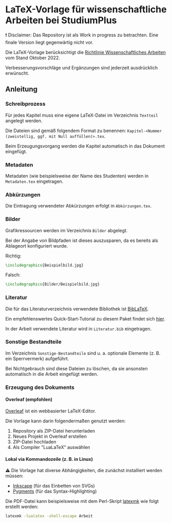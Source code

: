 # LaTeX-Vorlage für wissenschaftliche Arbeiten bei StudiumPlus
:exclamation: Disclaimer: Das Repository ist als Work in progress zu betrachten.
Eine finale Version liegt gegenwärtig nicht vor.

Die LaTeX-Vorlage berücksichtigt die [Richtlinie Wissenschaftliches Arbeiten](https://studiumplus.de/wp-content/uploads/2022/12/Richtlinie_Wiss-Arbeiten.pdf) vom Stand Oktober 2022.

Verbesserungsvorschläge und Ergänzungen sind jederzeit ausdrücklich erwünscht.

## Anleitung
### Schreibprozess
Für jedes Kapitel muss eine eigene LaTeX-Datei im Verzeichnis `Textteil` angelegt werden.

Die Dateien sind gemäß folgendem Format zu benennen: `Kapitel-<Nummer (zweistellig, ggf. mit Null auffüllen)>.tex`.

Beim Erzeugungsvorgang werden die Kapitel automatisch in das Dokument eingefügt.

### Metadaten
Metadaten (wie beispielsweise der Name des Studenten) werden in `Metadaten.tex` eingetragen.

### Abkürzungen
Die Eintragung verwendeter Abkürzungen erfolgt in `Abkürzungen.tex`.

### Bilder
Grafikressourcen werden im Verzeichnis `Bilder` abgelegt.

Bei der Angabe von Bildpfaden ist dieses auszusparen, da es bereits als Ablageort konfiguriert wurde.

Richtig:
```latex
\includegraphics{Beispielbild.jpg}
```

Falsch:
```latex
\includegraphics{Bilder/Beispielbild.jpg}
```

### Literatur
Die für das Literaturverzeichnis verwendete Bibliothek ist [BibLaTeX](https://ctan.org/pkg/biblatex?lang=en).

Ein empfehlenswertes Quick-Start-Tutorial zu diesem Paket findet sich [hier](https://en.wikibooks.org/wiki/LaTeX/Bibliographies_with_biblatex_and_biber).

In der Arbeit verwendete Literatur wird in `Literatur.bib` eingetragen.

### Sonstige Bestandteile
Im Verzeichnis `Sonstige-Bestandteile` sind u. a. optionale Elemente (z. B. ein Sperrvermerk) aufgeführt.

Bei Nichtgebrauch sind diese Dateien zu löschen, da sie ansonsten automatisch in die Arbeit eingefügt werden.

### Erzeugung des Dokuments
#### Overleaf (empfohlen)
[Overleaf](https://www.overleaf.com/) ist ein webbasierter LaTeX-Editor.

Die Vorlage kann darin folgendermaßen genutzt werden:

1. Repository als ZIP-Datei herunterladen
2. Neues Projekt in Overleaf erstellen
3. ZIP-Datei hochladen
4. Als Compiler "LuaLaTeX" auswählen

#### Lokal via Kommandozeile (z. B. in Linux)
:warning: Die Vorlage hat diverse Abhängigkeiten, die zunächst installiert werden müssen:
- [Inkscape](https://inkscape.org/) (für das Einbetten von SVGs)
- [Pygments](https://pygments.org/) (für das Syntax-Highlighting)

Die PDF-Datei kann beispielsweise mit dem Perl-Skript [latexmk](https://ctan.org/pkg/latexmk/?lang=en) wie folgt erstellt werden:
```bash
latexmk -lualatex -shell-escape Arbeit
```